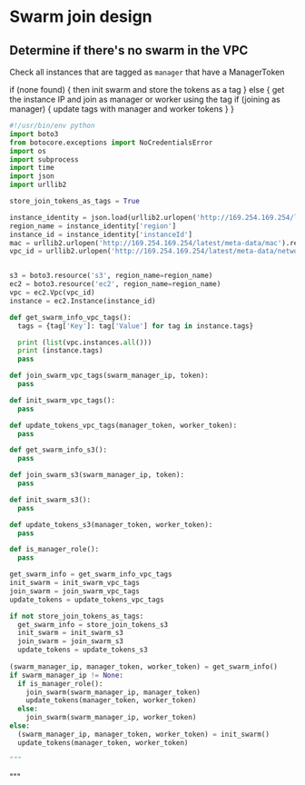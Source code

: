 # Swarm join design

## Determine if there's no swarm in the VPC

Check all instances that are tagged as `manager` that have a ManagerToken

if (none found) {
  then init swarm and store the tokens as a tag
}
else {
  get the instance IP
  and join as manager or worker using the tag
  if (joining as manager) {
    update tags with manager and worker tokens
  }
}

```python
#!/usr/bin/env python
import boto3
from botocore.exceptions import NoCredentialsError
import os
import subprocess
import time
import json
import urllib2

store_join_tokens_as_tags = True

instance_identity = json.load(urllib2.urlopen('http://169.254.169.254/latest/dynamic/instance-identity/document'))
region_name = instance_identity['region']
instance_id = instance_identity['instanceId']
mac = urllib2.urlopen('http://169.254.169.254/latest/meta-data/mac').read().decode()
vpc_id = urllib2.urlopen('http://169.254.169.254/latest/meta-data/network/interfaces/macs/%s/vpc-id' % mac).read().decode()


s3 = boto3.resource('s3', region_name=region_name)
ec2 = boto3.resource('ec2', region_name=region_name)
vpc = ec2.Vpc(vpc_id)
instance = ec2.Instance(instance_id)

def get_swarm_info_vpc_tags():
  tags = {tag['Key']: tag['Value'] for tag in instance.tags}

  print (list(vpc.instances.all()))
  print (instance.tags)
  pass

def join_swarm_vpc_tags(swarm_manager_ip, token):
  pass

def init_swarm_vpc_tags():
  pass

def update_tokens_vpc_tags(manager_token, worker_token):
  pass

def get_swarm_info_s3():
  pass

def join_swarm_s3(swarm_manager_ip, token):
  pass

def init_swarm_s3():
  pass

def update_tokens_s3(manager_token, worker_token):
  pass

def is_manager_role():
  pass

get_swarm_info = get_swarm_info_vpc_tags
init_swarm = init_swarm_vpc_tags
join_swarm = join_swarm_vpc_tags
update_tokens = update_tokens_vpc_tags

if not store_join_tokens_as_tags:
  get_swarm_info = store_join_tokens_s3
  init_swarm = init_swarm_s3
  join_swarm = join_swarm_s3
  update_tokens = update_tokens_s3
  
(swarm_manager_ip, manager_token, worker_token) = get_swarm_info()
if swarm_manager_ip != None:
  if is_manager_role():
    join_swarm(swarm_manager_ip, manager_token)
    update_tokens(manager_token, worker_token)
  else: 
    join_swarm(swarm_manager_ip, worker_token)
else:
  (swarm_manager_ip, manager_token, worker_token) = init_swarm()
  update_tokens(manager_token, worker_token)

"""
```
"""
